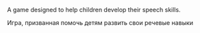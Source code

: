 A game designed to help children develop their speech skills.

Игра, призванная помочь детям развить свои речевые навыки
